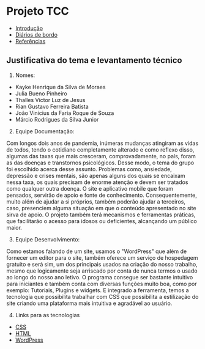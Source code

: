 # Projeto TCC

+ [Introdução](https://github.com/Veteranoz/Trabalho-de-TCC---Veteranos/blob/main/Introdu%C3%A7%C3%A3o.md)
+ [Diários de bordo](https://github.com/Veteranoz/Trabalho-de-TCC---Veteranos/blob/main/DiariodeBordo/Menu_diario.md)
+ [Referências](https://github.com/Veteranoz/Trabalho-de-TCC---Veteranos/blob/main/Arquivos%20Referenciais/Refer%C3%AAncias.md)

## Justificativa do tema e levantamento técnico

1. Nomes:

+ Kayke Henrique da Silva de Moraes
+ Julia Bueno Pinheiro
+ Thalles Victor Luz de Jesus
+ Rian Gustavo Ferreira Batista
+ João Vinicius da Faria Roque de Souza
+ Márcio Rodrigues da Silva Junior

2. Equipe Documentação:

Com longos dois anos de pandemia, inúmeras mudanças atingiram as vidas de todos, tendo o cotidiano completamente alterado e como reflexo disso, algumas das taxas que mais cresceram, comprovadamente, no país, foram as das doenças e transtornos psicológicos. Desse modo, o tema do grupo foi escolhido acerca desse assunto. Problemas como, ansiedade, depressão e crises mentais, são apenas alguns dos quais se encaixam nessa taxa, os quais precisam de enorme atenção e devem ser tratados como qualquer outra doença. O site e aplicativo mobile que foram pensados, servirão de apoio e fonte de conhecimento. Consequentemente, muito além de ajudar a si próprios, também poderão ajudar a terceiros, caso, presenciem alguma situação em que o conteúdo apresentado no site sirva de apoio. O projeto também terá mecanismos e ferramentas práticas, que facilitarão o acesso para idosos ou deficientes, alcançando um público maior.

3. Equipe Desenvolvimento:

Como estamos falando de um site, usamos o "WordPress" que além de fornecer um editor para o site, também oferece um serviço de hospedagem gratuito e será sim, um dos principais usados na criação do nosso trabalho, mesmo que logicamente seja arriscado por conta de nunca termos o usado ao longo do nosso ano letivo. O programa consegue ser bastante intuitivo para iniciantes e também conta com diversas funções muito boa, como por exemplo: Tutoriais, Plugins e widgets. E integrado a ferramenta, temos a tecnologia que possibilita trabalhar com CSS que possibilita a estilização do site criando uma plataforma mais intuitiva e agradável ao usuário.

4. Links para as tecnologias

+ [CSS](https://developer.mozilla.org/pt-BR/docs/Web/CSS)
+ [HTML](https://developer.mozilla.org/pt-BR/docs/Web/HTML)
+ [WordPress](https://wordpress.com/pt-br/)
